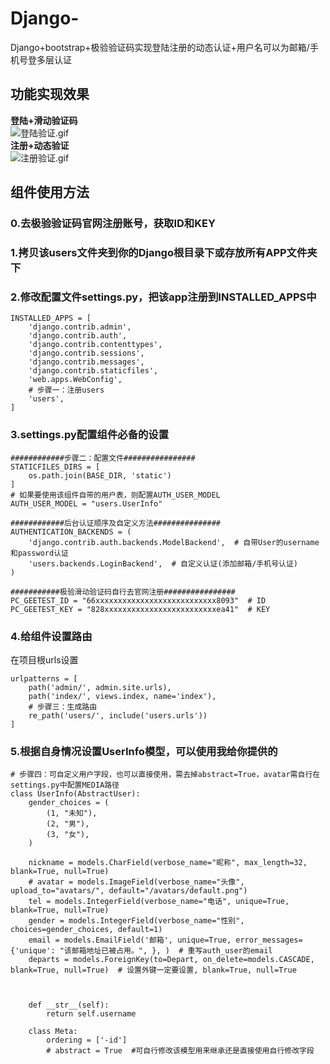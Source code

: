 # Django-
Django+bootstrap+极验验证码实现登陆注册的动态认证+用户名可以为邮箱/手机号登多层认证

## 功能实现效果
**登陆+滑动验证码**  
![登陆验证.gif](https://i.loli.net/2019/01/28/5c4e87ec13baf.gif)  
**注册+动态验证**  
![注册验证.gif](https://i.loli.net/2019/01/28/5c4e88135c45c.gif)  


## 组件使用方法
### 0.去极验验证码官网注册账号，获取ID和KEY
### 1.拷贝该users文件夹到你的Django根目录下或存放所有APP文件夹下
### 2.修改配置文件settings.py，把该app注册到INSTALLED_APPS中
```
INSTALLED_APPS = [
    'django.contrib.admin',
    'django.contrib.auth',
    'django.contrib.contenttypes',
    'django.contrib.sessions',
    'django.contrib.messages',
    'django.contrib.staticfiles',
    'web.apps.WebConfig',
    # 步骤一：注册users
    'users',
]
```  
### 3.settings.py配置组件必备的设置
```
############步骤二：配置文件################
STATICFILES_DIRS = [
    os.path.join(BASE_DIR, 'static')
]
# 如果要使用该组件自带的用户表，则配置AUTH_USER_MODEL
AUTH_USER_MODEL = "users.UserInfo"

############后台认证顺序及自定义方法###############
AUTHENTICATION_BACKENDS = (
    'django.contrib.auth.backends.ModelBackend',  # 自带User的username和password认证
    'users.backends.LoginBackend',  # 自定义认证(添加邮箱/手机号认证)
)

###########极验滑动验证码自行去官网注册################
PC_GEETEST_ID = "66xxxxxxxxxxxxxxxxxxxxxxxxxxx8093"  # ID
PC_GEETEST_KEY = "828xxxxxxxxxxxxxxxxxxxxxxxxxea41"  # KEY
```
### 4.给组件设置路由
在项目根urls设置  
```
urlpatterns = [
    path('admin/', admin.site.urls),
    path('index/', views.index, name='index'),
    # 步骤三：生成路由
    re_path('users/', include('users.urls'))
]
```  
### 5.根据自身情况设置UserInfo模型，可以使用我给你提供的
```
# 步骤四：可自定义用户字段，也可以直接使用，需去掉abstract=True，avatar需自行在settings.py中配置MEDIA路径
class UserInfo(AbstractUser):
    gender_choices = (
        (1, "未知"),
        (2, "男"),
        (3, "女"),
    )

    nickname = models.CharField(verbose_name="昵称", max_length=32, blank=True, null=True)
    # avatar = models.ImageField(verbose_name="头像", upload_to="avatars/", default="/avatars/default.png")
    tel = models.IntegerField(verbose_name="电话", unique=True, blank=True, null=True)
    gender = models.IntegerField(verbose_name="性别", choices=gender_choices, default=1)
    email = models.EmailField('邮箱', unique=True, error_messages={'unique': "该邮箱地址已被占用。", }, )  # 重写auth_user的email
    departs = models.ForeignKey(to=Depart, on_delete=models.CASCADE, blank=True, null=True)  # 设置外键一定要设置, blank=True, null=True



    def __str__(self):
        return self.username

    class Meta:
        ordering = ['-id']
        # abstract = True  #可自行修改该模型用来继承还是直接使用自行修改字段
```  

